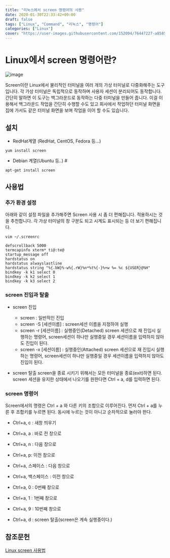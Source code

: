 ```yaml
---
title: "리눅스에서 screen 명령어의 사용"
date: 2020-01-30T22:33:42+09:00
draft: false
tags: ["Linux", "Command", "리눅스", "명령어"]
categories: ["Linux"]
cover: "https://user-images.githubusercontent.com/152094/76447227-a8585300-640b-11ea-8de9-a135513f932a.png"
---
```


# Linux에서 screen 명령어란?
![image](https://user-images.githubusercontent.com/152094/76447227-a8585300-640b-11ea-8de9-a135513f932a.png)

Screen이란 Linux에서 물리적인 터미널을 여러 개의 가상 터미널로 다중화해주는 도구입니다. 각 가상 터미널은 독립적으로 동작하며 사용자 세션이 분리되어도 동작합니다. 간단히 말하면 이 도구는 백그라운드로 동작하는 다중 터미널을 만들어 줍니다. 이걸 이용해서 백그라운드 작업을 간단히 수행할 수도 있고 회사에서 작업하던 터미널 화면을 집에 가서도 같은 터미널 화면을 보며 작업을 이어 할 수도 있습니다.

## 설치
- RedHat계열 (RedHat, CentOS, Fedora 등...)
```
yum install screen
```

- Debian 계열(Ubuntu 등..) #
```
apt-get install screen
```

## 사용법
### 추가 환경 설정
아래와 같이 설정 파일을 추가해주면 Screen 사용 시 좀 더 편해집니다. 적용하시는 것을 추천합니다. 각 가상 터미널의 창 구분도 되고 시계도 표시되는 등 더 보기 편해집니다.
```
vim ~/.screenrc
```

```
defscrollback 5000
termcapinfo xterm* ti@:te@
startup_message off
hardstatus on
hardstatus alwayslastline
hardstatus string "%{.bW}%-w%{.rW}%n*%t%{-}%+w %= %c ${USER}@%H"
bindkey -k k1 select 0
bindkey -k k2 select 1
bindkey -k k3 select 2
```

### screen 진입과 탈출
- screen 진입
  * screen : 일반적인 진입
  * screen -S [세션이름] : screen세션 이름을 지정하여 실행
  * screen -r [세션이름] : 실행중인(Detached) screen 세션으로 재 진입시 실행하는 명령어, screen세션이 하나만 실행중일 경우 세션이름을 입력하지 않아도 진입이 된다.
  * screen -x [세션이름] : 실행중인(Attached) screen 세션으로 재 진입시 실행하는 명령어, screen세션이 하나만 실행중일 경우 세션이름을 입력하지 않아도 진입이 된다.

- screen 탈출 
  screen을 종료 시키기 위해서는 모든 터미널을 종료(exit)하면 된다. screen 세션을 유지한 상태에서 나오기를 원한다면 Ctrl + a, d를 입력하면 된다.

### screen 명령어
Screen에서의 명령은 Ctrl + a 와 다른 키의 조합으로 이루어진다. 먼저 Ctrl + a를 누른 후 조합키를 누르면 된다. 동시에 누르는 것이 아니고 순차적으로 눌러야 한다.
- Ctrl+a, c : 새창 띄우기
  
- Ctrl+a, a : 바로 전 창으로
  
- Ctrl+a, n : 다음 창으로
  
- Ctrl+a, p: 이전 창으로
  
- Ctrl+a, 스페이스 : 다음 창으로
  
- Ctrl+a, 백스페이스 : 이전 창으로
  
- Ctrl+a, 0 : 0번째 창으로
  
- Ctrl+a, 1 : 1번째 창으로
  
- Ctrl+a, 9 : 10번째 창으로
  
- Ctrl+a, d : screen 탈출(screen은 계속 실행중이다.)
  

## 참조문헌
[Linux screen 사용법](https://dreamlog.tistory.com/470)
